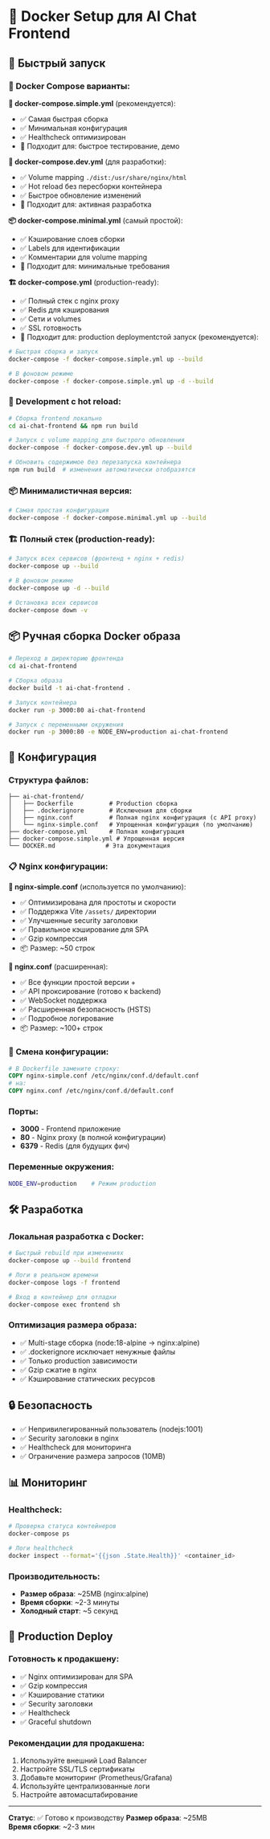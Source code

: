 # 🐳 Docker Setup для AI Chat Frontend

## 🚀 Быстрый запуск
### 📁 Docker Compose варианты:

**🚀 docker-compose.simple.yml** (рекомендуется):
- ✅ Самая быстрая сборка
- ✅ Минимальная конфигурация
- ✅ Healthcheck оптимизирован
- 🎯 Подходит для: быстрое тестирование, демо

**🔧 docker-compose.dev.yml** (для разработки):
- ✅ Volume mapping `./dist:/usr/share/nginx/html`
- ✅ Hot reload без пересборки контейнера
- ✅ Быстрое обновление изменений
- 🎯 Подходит для: активная разработка

**📦 docker-compose.minimal.yml** (самый простой):
- ✅ Кэширование слоев сборки
- ✅ Labels для идентификации
- ✅ Комментарии для volume mapping
- 🎯 Подходит для: минимальные требования

**🏗️ docker-compose.yml** (production-ready):
- ✅ Полный стек с nginx proxy
- ✅ Redis для кэширования
- ✅ Сети и volumes
- ✅ SSL готовность
- 🎯 Подходит для: production deploymentстой запуск (рекомендуется):
```bash
# Быстрая сборка и запуск
docker-compose -f docker-compose.simple.yml up --build

# В фоновом режиме
docker-compose -f docker-compose.simple.yml up -d --build
```

### 🔧 Development с hot reload:
```bash
# Сборка frontend локально
cd ai-chat-frontend && npm run build

# Запуск с volume mapping для быстрого обновления
docker-compose -f docker-compose.dev.yml up --build

# Обновить содержимое без перезапуска контейнера
npm run build  # изменения автоматически отобразятся
```

### 📦 Минималистичная версия:
```bash
# Самая простая конфигурация
docker-compose -f docker-compose.minimal.yml up --build
```

### 🏗️ Полный стек (production-ready):
```bash
# Запуск всех сервисов (фронтенд + nginx + redis)
docker-compose up --build

# В фоновом режиме
docker-compose up -d --build

# Остановка всех сервисов
docker-compose down -v
```

## 📦 Ручная сборка Docker образа

```bash
# Переход в директорию фронтенда
cd ai-chat-frontend

# Сборка образа
docker build -t ai-chat-frontend .

# Запуск контейнера
docker run -p 3000:80 ai-chat-frontend

# Запуск с переменными окружения
docker run -p 3000:80 -e NODE_ENV=production ai-chat-frontend
```

## 🔧 Конфигурация

### Структура файлов:
```
├── ai-chat-frontend/
│   ├── Dockerfile          # Production сборка
│   ├── .dockerignore       # Исключения для сборки
│   ├── nginx.conf          # Полная nginx конфигурация (с API proxy)
│   └── nginx-simple.conf   # Упрощенная конфигурация (по умолчанию)
├── docker-compose.yml      # Полная конфигурация
├── docker-compose.simple.yml # Упрощенная версия
└── DOCKER.md              # Эта документация
```

### 📋 Nginx конфигурации:

**🎯 nginx-simple.conf** (используется по умолчанию):
- ✅ Оптимизирована для простоты и скорости
- ✅ Поддержка Vite `/assets/` директории
- ✅ Улучшенные security заголовки
- ✅ Правильное кэширование для SPA
- ✅ Gzip компрессия
- 📦 Размер: ~50 строк

**🔧 nginx.conf** (расширенная):
- ✅ Все функции простой версии +
- ✅ API проксирование (готово к backend)
- ✅ WebSocket поддержка
- ✅ Расширенная безопасность (HSTS)
- ✅ Подробное логирование
- 📦 Размер: ~100+ строк

### 🔄 Смена конфигурации:
```dockerfile
# В Dockerfile замените строку:
COPY nginx-simple.conf /etc/nginx/conf.d/default.conf
# на:
COPY nginx.conf /etc/nginx/conf.d/default.conf
```

### Порты:
- **3000** - Frontend приложение
- **80** - Nginx proxy (в полной конфигурации)
- **6379** - Redis (для будущих фич)

### Переменные окружения:
```bash
NODE_ENV=production    # Режим production
```

## 🛠 Разработка

### Локальная разработка с Docker:
```bash
# Быстрый rebuild при изменениях
docker-compose up --build frontend

# Логи в реальном времени
docker-compose logs -f frontend

# Вход в контейнер для отладки
docker-compose exec frontend sh
```

### Оптимизация размера образа:
- ✅ Multi-stage сборка (node:18-alpine → nginx:alpine)
- ✅ .dockerignore исключает ненужные файлы
- ✅ Только production зависимости
- ✅ Gzip сжатие в nginx
- ✅ Кэширование статических ресурсов

## 🔒 Безопасность

- ✅ Непривилегированный пользователь (nodejs:1001)
- ✅ Security заголовки в nginx
- ✅ Healthcheck для мониторинга
- ✅ Ограничение размера запросов (10MB)

## 📊 Мониторинг

### Healthcheck:
```bash
# Проверка статуса контейнеров
docker-compose ps

# Логи healthcheck
docker inspect --format='{{json .State.Health}}' <container_id>
```

### Производительность:
- **Размер образа**: ~25MB (nginx:alpine)
- **Время сборки**: ~2-3 минуты
- **Холодный старт**: ~5 секунд

## 🚀 Production Deploy

### Готовность к продакшену:
- ✅ Nginx оптимизирован для SPA
- ✅ Gzip компрессия
- ✅ Кэширование статики
- ✅ Security заголовки
- ✅ Healthcheck
- ✅ Graceful shutdown

### Рекомендации для продакшена:
1. Используйте внешний Load Balancer
2. Настройте SSL/TLS сертификаты
3. Добавьте мониторинг (Prometheus/Grafana)
4. Используйте централизованные логи
5. Настройте автомасштабирование

---

**Статус**: ✅ Готово к производству
**Размер образа**: ~25MB  
**Время сборки**: ~2-3 мин